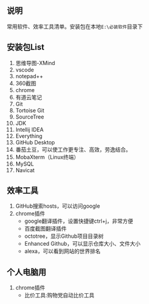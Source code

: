 ## 说明
常用软件、效率工具清单。安装包在本地`E:\必装软件`目录下

## 安装包List

1. 思维导图-XMind
2. vscode
3. notepad++
4. 360截图
5. chrome
6. 有道云笔记
7. Git
8. Tortoise Git
9. SourceTree
10. JDK
11. Intellij IDEA
12. Everything
13. GitHub Desktop
14. 番茄土豆，可以使工作更专注、高效，劳逸结合。
15. MobaXterm（Linux终端）
16. MySQL
17. Navicat



## 效率工具
1. GitHub搜索hosts，可以访问google
2. chrome插件
    - google翻译插件，设置快捷键ctrl+j，非常方便
    - 百度截图翻译插件
    - octotree，显示Github项目目录树
    - Enhanced Github，可以显示仓库大小、文件大小
    - alexa，可以看到网站的世界排名

## 个人电脑用
1. chrome插件
    - 比价工具:购物党自动比价工具

